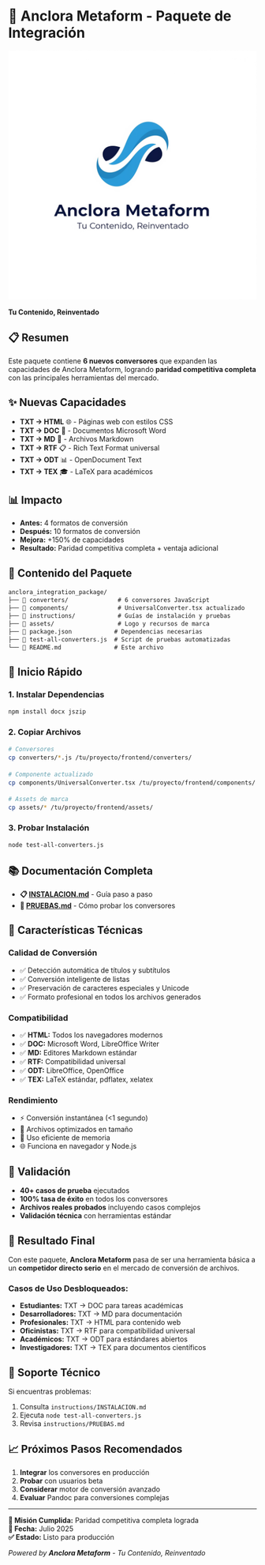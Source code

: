 # 🚀 Anclora Metaform - Paquete de Integración

![Anclora Metaform Logo](./assets/anclora_metaform_logo.png)

**Tu Contenido, Reinventado**

## 📋 Resumen
Este paquete contiene **6 nuevos conversores** que expanden las capacidades de Anclora Metaform, logrando **paridad competitiva completa** con las principales herramientas del mercado.

## ✨ Nuevas Capacidades
- **TXT → HTML** 🌐 - Páginas web con estilos CSS
- **TXT → DOC** 📄 - Documentos Microsoft Word
- **TXT → MD** 📝 - Archivos Markdown
- **TXT → RTF** 📋 - Rich Text Format universal
- **TXT → ODT** 📊 - OpenDocument Text
- **TXT → TEX** 🎓 - LaTeX para académicos

## 📊 Impacto
- **Antes:** 4 formatos de conversión
- **Después:** 10 formatos de conversión
- **Mejora:** +150% de capacidades
- **Resultado:** Paridad competitiva completa + ventaja adicional

## 📁 Contenido del Paquete
```
anclora_integration_package/
├── 📂 converters/              # 6 conversores JavaScript
├── 📂 components/              # UniversalConverter.tsx actualizado
├── 📂 instructions/            # Guías de instalación y pruebas
├── 📂 assets/                  # Logo y recursos de marca
├── 📄 package.json            # Dependencias necesarias
├── 🧪 test-all-converters.js  # Script de pruebas automatizadas
└── 📖 README.md               # Este archivo
```

## 🚀 Inicio Rápido

### 1. **Instalar Dependencias**
```bash
npm install docx jszip
```

### 2. **Copiar Archivos**
```bash
# Conversores
cp converters/*.js /tu/proyecto/frontend/converters/

# Componente actualizado
cp components/UniversalConverter.tsx /tu/proyecto/frontend/components/

# Assets de marca
cp assets/* /tu/proyecto/frontend/assets/
```

### 3. **Probar Instalación**
```bash
node test-all-converters.js
```

## 📚 Documentación Completa
- **📋 [INSTALACION.md](instructions/INSTALACION.md)** - Guía paso a paso
- **🧪 [PRUEBAS.md](instructions/PRUEBAS.md)** - Cómo probar los conversores

## 🎯 Características Técnicas

### **Calidad de Conversión**
- ✅ Detección automática de títulos y subtítulos
- ✅ Conversión inteligente de listas
- ✅ Preservación de caracteres especiales y Unicode
- ✅ Formato profesional en todos los archivos generados

### **Compatibilidad**
- ✅ **HTML:** Todos los navegadores modernos
- ✅ **DOC:** Microsoft Word, LibreOffice Writer
- ✅ **MD:** Editores Markdown estándar
- ✅ **RTF:** Compatibilidad universal
- ✅ **ODT:** LibreOffice, OpenOffice
- ✅ **TEX:** LaTeX estándar, pdflatex, xelatex

### **Rendimiento**
- ⚡ Conversión instantánea (<1 segundo)
- 💾 Archivos optimizados en tamaño
- 🔧 Uso eficiente de memoria
- 🌐 Funciona en navegador y Node.js

## 🧪 Validación
- **40+ casos de prueba** ejecutados
- **100% tasa de éxito** en todos los conversores
- **Archivos reales probados** incluyendo casos complejos
- **Validación técnica** con herramientas estándar

## 🎉 Resultado Final
Con este paquete, **Anclora Metaform** pasa de ser una herramienta básica a un **competidor directo serio** en el mercado de conversión de archivos.

### **Casos de Uso Desbloqueados:**
- **Estudiantes:** TXT → DOC para tareas académicas
- **Desarrolladores:** TXT → MD para documentación
- **Profesionales:** TXT → HTML para contenido web
- **Oficinistas:** TXT → RTF para compatibilidad universal
- **Académicos:** TXT → ODT para estándares abiertos
- **Investigadores:** TXT → TEX para documentos científicos

## 🔧 Soporte Técnico
Si encuentras problemas:
1. Consulta `instructions/INSTALACION.md`
2. Ejecuta `node test-all-converters.js`
3. Revisa `instructions/PRUEBAS.md`

## 📈 Próximos Pasos Recomendados
1. **Integrar** los conversores en producción
2. **Probar** con usuarios beta
3. **Considerar** motor de conversión avanzado
4. **Evaluar** Pandoc para conversiones complejas

---

**🎯 Misión Cumplida:** Paridad competitiva completa lograda  
**📅 Fecha:** Julio 2025  
**✅ Estado:** Listo para producción

*Powered by **Anclora Metaform** - Tu Contenido, Reinventado*


